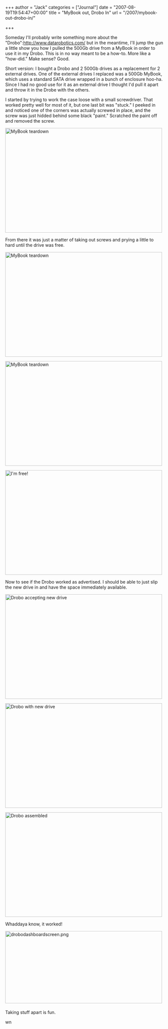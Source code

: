 +++
author = "Jack"
categories = ["Journal"]
date = "2007-08-19T19:54:47+00:00"
title = "MyBook out, Drobo In"
url = "/2007/mybook-out-drobo-in/"

+++

Someday I'll probably write something more about the "Drobo":http://www.datarobotics.com/ but in the meantime, I'll jump the gun a little show you how I pulled the 500Gb drive from a MyBook in order to use it in my Drobo. This is in no way meant to be a how-to. More like a "how-did." Make sense? Good. 

Short version: I bought a Drobo and 2 500Gb drives as a replacement for 2 external drives. One of the external drives I replaced was a 500Gb MyBook, which uses a standard SATA drive wrapped in a bunch of enclosure hoo-ha. Since I had no good use for it as an external drive I thought I'd pull it apart and throw it in the Drobe with the others. 

I started by trying to work the case loose with a small screwdriver. That worked pretty well for most of it, but one last bit was "stuck." I peeked in and noticed one of the corners was actually screwed in place, and the screw was just hidded behind some black "paint." Scratched the paint off and removed the screw. 

[<img src="https://farm2.static.flickr.com/1165/1176828016_c41d59c06d.jpg" width="500" height="333" alt="MyBook teardown" />][1] 

From there it was just a matter of taking out screws and prying a little to hard until the drive was free. 

[<img src="https://farm2.static.flickr.com/1229/1176828410_995517ceef.jpg" width="500" height="333" alt="MyBook teardown" />][2] 

[<img src="https://farm2.static.flickr.com/1235/1176829748_6b01cb8495.jpg" width="500" height="333" alt="MyBook teardown" />][3] 

[<img src="https://farm2.static.flickr.com/1397/1175973807_8e67bf7aed.jpg" width="500" height="333" alt="I'm free!" />][4] 

Now to see if the Drobo worked as advertised. I should be able to just slip the new drive in and have the space immediately available. 

[<img src="https://farm2.static.flickr.com/1030/1176830582_42657df41e.jpg" width="500" height="333" alt="Drobo accepting new drive" />][5] 

[<img src="https://farm2.static.flickr.com/1263/1176830994_74b3b7fb46.jpg" width="500" height="333" alt="Drobo with new drive" />][6] 

[<img src="https://farm2.static.flickr.com/1438/1175974957_194a84b7fa.jpg" width="500" height="333" alt="Drobo assembled" />][7] 

Whaddaya know, it worked! 

<span class="mt-enclosure mt-enclosure-image"><a href="files/Drobo%20DashboardScreenSnapz001.png"><img alt="drobodashboardscreen.png" src="/files/Drobo DashboardScreenSnapz001-thumb-500x230.png" width="500" height="230" class="mt-image-left" style="float: left; margin: 0 20px 20px 0;" /></a></span> 

Taking stuff apart is fun. 

wn

 [1]: http://www.flickr.com/photos/jbaty/1176828016/ "Photo Sharing"
 [2]: http://www.flickr.com/photos/jbaty/1176828410/ "Photo Sharing"
 [3]: http://www.flickr.com/photos/jbaty/1176829748/ "Photo Sharing"
 [4]: http://www.flickr.com/photos/jbaty/1175973807/ "Photo Sharing"
 [5]: http://www.flickr.com/photos/jbaty/1176830582/ "Photo Sharing"
 [6]: http://www.flickr.com/photos/jbaty/1176830994/ "Photo Sharing"
 [7]: http://www.flickr.com/photos/jbaty/1175974957/ "Photo Sharing"